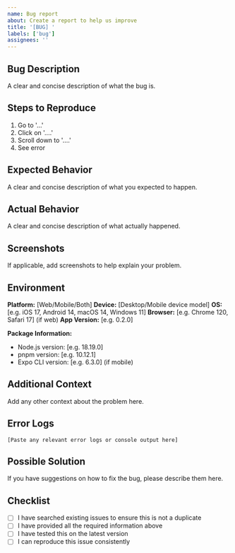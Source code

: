 ```yaml
---
name: Bug report
about: Create a report to help us improve
title: '[BUG] '
labels: ['bug']
assignees: ''
---
```


## Bug Description

A clear and concise description of what the bug is.

## Steps to Reproduce

1. Go to '...'
2. Click on '....'
3. Scroll down to '....'
4. See error

## Expected Behavior

A clear and concise description of what you expected to happen.

## Actual Behavior

A clear and concise description of what actually happened.

## Screenshots

If applicable, add screenshots to help explain your problem.

## Environment

**Platform:** [Web/Mobile/Both]
**Device:** [Desktop/Mobile device model]
**OS:** [e.g. iOS 17, Android 14, macOS 14, Windows 11]
**Browser:** [e.g. Chrome 120, Safari 17] (if web)
**App Version:** [e.g. 0.2.0]

**Package Information:**

- Node.js version: [e.g. 18.19.0]
- pnpm version: [e.g. 10.12.1]
- Expo CLI version: [e.g. 6.3.0] (if mobile)

## Additional Context

Add any other context about the problem here.

## Error Logs

```
[Paste any relevant error logs or console output here]
```

## Possible Solution

If you have suggestions on how to fix the bug, please describe them here.

## Checklist

- [ ] I have searched existing issues to ensure this is not a duplicate
- [ ] I have provided all the required information above
- [ ] I have tested this on the latest version
- [ ] I can reproduce this issue consistently
